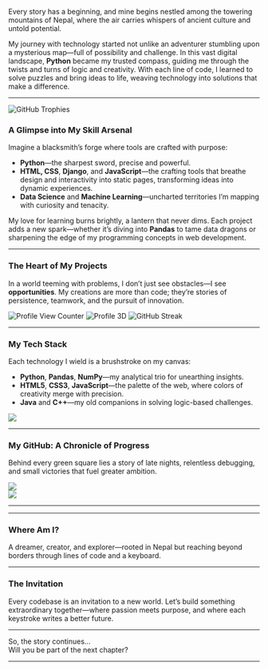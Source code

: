

Every story has a beginning, and mine begins nestled among the towering mountains of Nepal, where the air carries whispers of ancient culture and untold potential.  

My journey with technology started not unlike an adventurer stumbling upon a mysterious map—full of possibility and challenge. In this vast digital landscape, **Python** became my trusted compass, guiding me through the twists and turns of logic and creativity. With each line of code, I learned to solve puzzles and bring ideas to life, weaving technology into solutions that make a difference.  

---
![GitHub Trophies](https://github-profile-trophy.vercel.app/?username=puspa222&theme=darkhub&no-frame=false&no-bg=false&margin-w=4)
### **A Glimpse into My Skill Arsenal**  
Imagine a blacksmith’s forge where tools are crafted with purpose:  
- **Python**—the sharpest sword, precise and powerful.  
- **HTML, CSS**, **Django**, and **JavaScript**—the crafting tools that breathe design and interactivity into static pages, transforming ideas into dynamic experiences.  
- **Data Science** and **Machine Learning**—uncharted territories I’m mapping with curiosity and tenacity.  

My love for learning burns brightly, a lantern that never dims. Each project adds a new spark—whether it’s diving into **Pandas** to tame data dragons or sharpening the edge of my programming concepts in web development.  

---

### **The Heart of My Projects**  
In a world teeming with problems, I don’t just see obstacles—I see **opportunities**. My creations are more than code; they’re stories of persistence, teamwork, and the pursuit of innovation.  

![Profile View Counter](https://komarev.com/ghpvc/?username=puspa222&color=blue&style=flat-square&label=PROFILE+VIEWS)
![Profile 3D](https://profile-counter.glitch.me/puspa222/count.svg)
![GitHub Streak](https://github-readme-streak-stats.herokuapp.com/?user=puspa222&theme=dark)

---

### **My Tech Stack**  
Each technology I wield is a brushstroke on my canvas:  
- **Python**, **Pandas**, **NumPy**—my analytical trio for unearthing insights.  
- **HTML5**, **CSS3**, **JavaScript**—the palette of the web, where colors of creativity merge with precision.  
- **Java** and **C++**—my old companions in solving logic-based challenges.  

![](https://github-readme-stats.vercel.app/api/top-langs/?username=puspa222&theme=dark&hide_border=false&include_all_commits=true&count_private=true&layout=compact)

---

### **My GitHub: A Chronicle of Progress**  
Behind every green square lies a story of late nights, relentless debugging, and small victories that fuel greater ambition.  

![](https://github-readme-stats.vercel.app/api?username=puspa222&theme=dark&hide_border=false&include_all_commits=false&count_private=false)<br/>
![](https://github-readme-streak-stats.herokuapp.com/?user=puspa222&theme=dark&hide_border=false)<br/>

---


---

### **Where Am I?**  
A dreamer, creator, and explorer—rooted in Nepal but reaching beyond borders through lines of code and a keyboard.  

---

### **The Invitation**  
Every codebase is an invitation to a new world. Let’s build something extraordinary together—where passion meets purpose, and where each keystroke writes a better future.  

---

So, the story continues...  
Will you be part of the next chapter?  

---  
